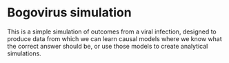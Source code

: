 # Bogovirus simulation

This is a simple simulation of outcomes from a viral infection, designed to produce data from which we can learn causal models where we know what the correct answer should be, or use those models to create analytical simulations.
